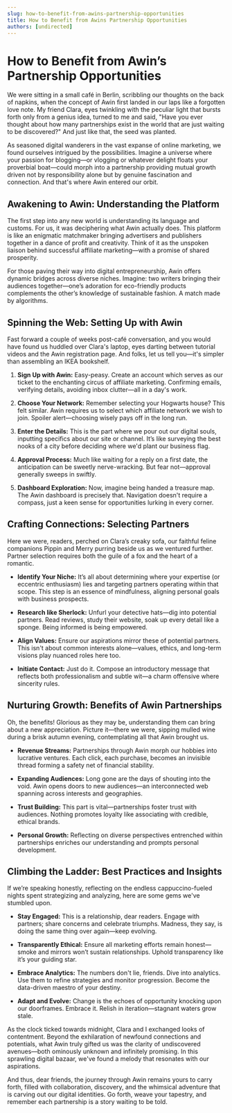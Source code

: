 ```yaml
---
slug: how-to-benefit-from-awins-partnership-opportunities
title: How to Benefit from Awins Partnership Opportunities
authors: [undirected]
---
```



# How to Benefit from Awin’s Partnership Opportunities

We were sitting in a small café in Berlin, scribbling our thoughts on the back of napkins, when the concept of Awin first landed in our laps like a forgotten love note. My friend Clara, eyes twinkling with the peculiar light that bursts forth only from a genius idea, turned to me and said, "Have you ever thought about how many partnerships exist in the world that are just waiting to be discovered?" And just like that, the seed was planted.

As seasoned digital wanderers in the vast expanse of online marketing, we found ourselves intrigued by the possibilities. Imagine a universe where your passion for blogging—or vlogging or whatever delight floats your proverbial boat—could morph into a partnership providing mutual growth driven not by responsibility alone but by genuine fascination and connection. And that's where Awin entered our orbit.

## Awakening to Awin: Understanding the Platform

The first step into any new world is understanding its language and customs. For us, it was deciphering what Awin actually does. This platform is like an enigmatic matchmaker bringing advertisers and publishers together in a dance of profit and creativity. Think of it as the unspoken liaison behind successful affiliate marketing—with a promise of shared prosperity.

For those paving their way into digital entrepreneurship, Awin offers dynamic bridges across diverse niches. Imagine: two writers bringing their audiences together—one’s adoration for eco-friendly products complements the other’s knowledge of sustainable fashion. A match made by algorithms.

## Spinning the Web: Setting Up with Awin

Fast forward a couple of weeks post-café conversation, and you would have found us huddled over Clara's laptop, eyes darting between tutorial videos and the Awin registration page. And folks, let us tell you—it's simpler than assembling an IKEA bookshelf.

1. **Sign Up with Awin:** Easy-peasy. Create an account which serves as our ticket to the enchanting circus of affiliate marketing. Confirming emails, verifying details, avoiding inbox clutter—all in a day's work.

2. **Choose Your Network:** Remember selecting your Hogwarts house? This felt similar. Awin requires us to select which affiliate network we wish to join. Spoiler alert—choosing wisely pays off in the long run.

3. **Enter the Details:** This is the part where we pour out our digital souls, inputting specifics about our site or channel. It’s like surveying the best nooks of a city before deciding where we'd plant our business flag.

4. **Approval Process:** Much like waiting for a reply on a first date, the anticipation can be sweetly nerve-wracking. But fear not—approval generally sweeps in swiftly.

5. **Dashboard Exploration:** Now, imagine being handed a treasure map. The Awin dashboard is precisely that. Navigation doesn't require a compass, just a keen sense for opportunities lurking in every corner.

## Crafting Connections: Selecting Partners

Here we were, readers, perched on Clara’s creaky sofa, our faithful feline companions Pippin and Merry purring beside us as we ventured further. Partner selection requires both the guile of a fox and the heart of a romantic.

- **Identify Your Niche:** It’s all about determining where your expertise (or eccentric enthusiasm) lies and targeting partners operating within that scope. This step is an essence of mindfulness, aligning personal goals with business prospects.

- **Research like Sherlock:** Unfurl your detective hats—dig into potential partners. Read reviews, study their website, soak up every detail like a sponge. Being informed is being empowered.

- **Align Values:** Ensure our aspirations mirror these of potential partners. This isn't about common interests alone—values, ethics, and long-term visions play nuanced roles here too.

- **Initiate Contact:** Just do it. Compose an introductory message that reflects both professionalism and subtle wit—a charm offensive where sincerity rules.

## Nurturing Growth: Benefits of Awin Partnerships

Oh, the benefits! Glorious as they may be, understanding them can bring about a new appreciation. Picture it—there we were, sipping mulled wine during a brisk autumn evening, contemplating all that Awin brought us.

- **Revenue Streams:** Partnerships through Awin morph our hobbies into lucrative ventures. Each click, each purchase, becomes an invisible thread forming a safety net of financial stability.

- **Expanding Audiences:** Long gone are the days of shouting into the void. Awin opens doors to new audiences—an interconnected web spanning across interests and geographies.

- **Trust Building:** This part is vital—partnerships foster trust with audiences. Nothing promotes loyalty like associating with credible, ethical brands.

- **Personal Growth:** Reflecting on diverse perspectives entrenched within partnerships enriches our understanding and prompts personal development.

## Climbing the Ladder: Best Practices and Insights

If we’re speaking honestly, reflecting on the endless cappuccino-fueled nights spent strategizing and analyzing, here are some gems we've stumbled upon.

- **Stay Engaged:** This is a relationship, dear readers. Engage with partners; share concerns and celebrate triumphs. Madness, they say, is doing the same thing over again—keep evolving.

- **Transparently Ethical:** Ensure all marketing efforts remain honest—smoke and mirrors won’t sustain relationships. Uphold transparency like it’s your guiding star.

- **Embrace Analytics:** The numbers don't lie, friends. Dive into analytics. Use them to refine strategies and monitor progression. Become the data-driven maestro of your destiny.

- **Adapt and Evolve:** Change is the echoes of opportunity knocking upon our doorframes. Embrace it. Relish in iteration—stagnant waters grow stale.

As the clock ticked towards midnight, Clara and I exchanged looks of contentment. Beyond the exhilaration of newfound connections and potentials, what Awin truly gifted us was the clarity of undiscovered avenues—both ominously unknown and infinitely promising. In this sprawling digital bazaar, we've found a melody that resonates with our aspirations.

And thus, dear friends, the journey through Awin remains yours to carry forth, filled with collaboration, discovery, and the whimsical adventure that is carving out our digital identities. Go forth, weave your tapestry, and remember each partnership is a story waiting to be told.